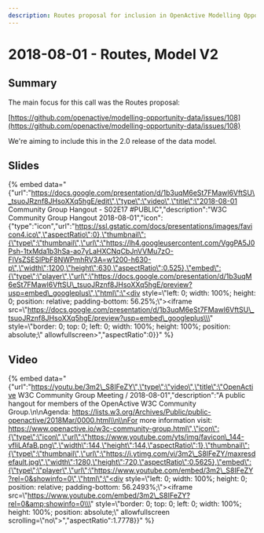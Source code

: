 ```yaml
---
description: Routes proposal for inclusion in OpenActive Modelling Opportunity Data 2.0
---
```


# 2018-08-01 - Routes, Model V2

## Summary

The main focus for this call was the Routes proposal:

[https://github.com/openactive/modelling-opportunity-data/issues/108](https://github.com/openactive/modelling-opportunity-data/issues/108)

We're aiming to include this in the 2.0 release of the data model.

## Slides

{% embed data="{\"url\":\"https://docs.google.com/presentation/d/1b3uqM6eSt7FMawl6VftSU\_tsuoJRznf8JHsoXXq5hgE/edit\",\"type\":\"video\",\"title\":\"2018-08-01 Community Group Hangout - S02E17 \#PUBLIC\",\"description\":\"W3C Community Group Hangout 2018-08-01\",\"icon\":{\"type\":\"icon\",\"url\":\"https://ssl.gstatic.com/docs/presentations/images/favicon4.ico\",\"aspectRatio\":0},\"thumbnail\":{\"type\":\"thumbnail\",\"url\":\"https://lh4.googleusercontent.com/VggPA5J0Psh-1txMda1b3hSa-ao7yLaHXCNqCbJnVVMu7zO-FlVsZSESlPbF8NWPmhRV3A=w1200-h630-p\",\"width\":1200,\"height\":630,\"aspectRatio\":0.525},\"embed\":{\"type\":\"player\",\"url\":\"https://docs.google.com/presentation/d/1b3uqM6eSt7FMawl6VftSU\_tsuoJRznf8JHsoXXq5hgE/preview?usp=embed\_googleplus\",\"html\":\"<div style=\\\"left: 0; width: 100%; height: 0; position: relative; padding-bottom: 56.25%;\\\"><iframe src=\\\"https://docs.google.com/presentation/d/1b3uqM6eSt7FMawl6VftSU\_tsuoJRznf8JHsoXXq5hgE/preview?usp=embed\_googleplus\\\" style=\\\"border: 0; top: 0; left: 0; width: 100%; height: 100%; position: absolute;\\\" allowfullscreen></iframe></div>\",\"aspectRatio\":0}}" %}

## Video

{% embed data="{\"url\":\"https://youtu.be/3m2\_S8IFeZY\",\"type\":\"video\",\"title\":\"OpenActive W3C Community Group Meeting / 2018-08-01\",\"description\":\"A public hangout for members of the OpenActive W3C Community Group.\\n\\nAgenda: https://lists.w3.org/Archives/Public/public-openactive/2018Mar/0000.html\\n\\nFor more information visit: https://www.openactive.io/w3c-community-group.html\",\"icon\":{\"type\":\"icon\",\"url\":\"https://www.youtube.com/yts/img/favicon\_144-vfliLAfaB.png\",\"width\":144,\"height\":144,\"aspectRatio\":1},\"thumbnail\":{\"type\":\"thumbnail\",\"url\":\"https://i.ytimg.com/vi/3m2\_S8IFeZY/maxresdefault.jpg\",\"width\":1280,\"height\":720,\"aspectRatio\":0.5625},\"embed\":{\"type\":\"player\",\"url\":\"https://www.youtube.com/embed/3m2\_S8IFeZY?rel=0&showinfo=0\",\"html\":\"<div style=\\\"left: 0; width: 100%; height: 0; position: relative; padding-bottom: 56.2493%;\\\"><iframe src=\\\"https://www.youtube.com/embed/3m2\_S8IFeZY?rel=0&amp;showinfo=0\\\" style=\\\"border: 0; top: 0; left: 0; width: 100%; height: 100%; position: absolute;\\\" allowfullscreen scrolling=\\\"no\\\"></iframe></div>\",\"aspectRatio\":1.7778}}" %}

